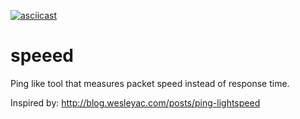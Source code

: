 [![asciicast](demo.gif)](https://asciinema.org/a/149586)

# speeed

Ping like tool that measures packet speed instead of response time.


Inspired by: http://blog.wesleyac.com/posts/ping-lightspeed
